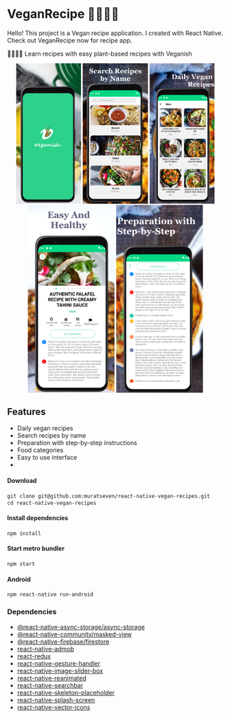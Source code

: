 # VeganRecipe 🍆🍄🍠🍅

Hello! This project is a Vegan recipe application. I created with React Native. Check out VeganRecipe now for recipe app.

🍆🍄🍠🍅
Learn recipes with easy plant-based recipes with Veganish

<div align="center" style={{marginLeft:20}}>
    <img src="./doc/1.png" alt="Logo" width="30%">
    <img src="./doc/2.png" alt="Logo" width="30%">
    <img src="./doc/3.png" alt="Logo" width="30%">
   
</div>
<div align="center">
    <img src="./doc/4.png" alt="Logo" width="40%">
    <img src="./doc/5.png" alt="Logo" width="40%">   
</div>

## Features
- Daily vegan recipes
- Search recipes by name
- Preparation with step-by-step instructions
- Food categories
- Easy to use interface
- 
#### Download
```console
git clone git@github.com:muratseven/react-native-vegan-recipes.git
cd react-native-vegan-recipes
```

#### Install dependencies
```console
npm install
```

#### Start metro bundler
```console
npm start
```
#### Android
```console
npm react-native run-android
```
### Dependencies
- [@react-native-async-storage/async-storage](https://github.com/react-native-async-storage/async-storage)
- [@react-native-community/masked-view](https://github.com/react-native-masked-view/masked-view)
- [@react-native-firebase/firestore](https://github.com/invertase/react-native-firebase/tree/main)
- [react-native-admob](https://github.com/sbugert/react-native-admob)
- [react-redux](https://github.com/reduxjs/react-redux)
- [react-native-gesture-handler](https://github.com/software-mansion/react-native-gesture-handler)
- [react-native-image-slider-box](https://github.com/intellidev1991/react-native-image-slider-box)
- [react-native-reanimated](https://github.com/software-mansion/react-native-reanimated)
- [react-native-searchbar](https://github.com/localz/react-native-searchbar)
- [react-native-skeleton-placeholder](https://github.com/chramos/react-native-skeleton-placeholder)
- [react-native-splash-screen](https://github.com/crazycodeboy/react-native-splash-screen)
- [react-native-vector-icons](https://github.com/oblador/react-native-vector-icons)

